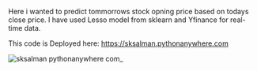 Here i wanted to predict tommorrows stock opning price based on todays close price. I have used Lesso model from sklearn and Yfinance for real-time data.

This code is Deployed here:  https://sksalman.pythonanywhere.com


![sksalman pythonanywhere com_](https://github.com/user-attachments/assets/07e7119d-d23e-42dd-a074-4cc4057ca721)
